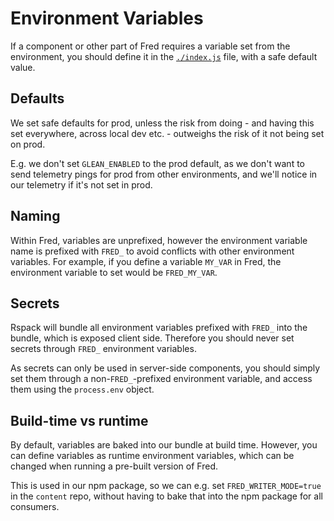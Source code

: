 # Environment Variables

If a component or other part of Fred requires a variable set from the environment, you should define it in the [`./index.js`](./index.js) file, with a safe default value.

## Defaults

We set safe defaults for prod, unless the risk from doing - and having this set everywhere, across local dev etc. - outweighs the risk of it not being set on prod.

E.g. we don't set `GLEAN_ENABLED` to the prod default, as we don't want to send telemetry pings for prod from other environments, and we'll notice in our telemetry if it's not set in prod.

## Naming

Within Fred, variables are unprefixed, however the environment variable name is prefixed with `FRED_` to avoid conflicts with other environment variables. For example, if you define a variable `MY_VAR` in Fred, the environment variable to set would be `FRED_MY_VAR`.

## Secrets

Rspack will bundle all environment variables prefixed with `FRED_` into the bundle, which is exposed client side. Therefore you should never set secrets through `FRED_` environment variables.

As secrets can only be used in server-side components, you should simply set them through a non-`FRED_`-prefixed environment variable, and access them using the `process.env` object.

## Build-time vs runtime

By default, variables are baked into our bundle at build time. However, you can define variables as runtime environment variables, which can be changed when running a pre-built version of Fred.

This is used in our npm package, so we can e.g. set `FRED_WRITER_MODE=true` in the `content` repo, without having to bake that into the npm package for all consumers.
